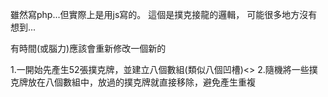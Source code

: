 雖然寫php...但實際上是用js寫的。
這個是撲克接龍的邏輯，
可能很多地方沒有想到...

有時間(或腦力)應該會重新修改一個新的


1.一開始先產生52張撲克牌，並建立八個數組(類似八個凹槽)<>
2.隨機將一些撲克牌放在八個數組中，放過的撲克牌就直接移除，避免產生重複



